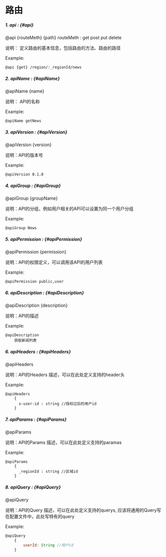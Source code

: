 # 路由

##### 1. api  : {#api}
@api {routeMeth}  {path} 
routeMeth :  get  post  put delete

说明： 定义路由的基本信息，包括路由的方法、路由的路径


Example:

```
@api {get} /region/:_regionId/news 
```

##### 2. apiName  : {#apiName}
@apiName {name} 

说明： API的名称

Example:

```
@apiName getNews
```

##### 3. apiVersion  : {#apiVersion}
@apiVersion {version} 

说明：API的版本号


Example:

```
@apiVersion 0.1.0
```

##### 4. apiGroup  : {#apiGroup}
@apiGroup {groupName} 

说明：API的分组，例如用户相关的API可以设置为同一个用户分组


Example:

```
@apiGroup News
```

##### 5. apiPermission  : {#apiPermission}
@apiPermission {permission} 

说明：API的权限定义，可以调用该API的用户列表


Example:

```
@apiPermission public,user
```

##### 6. apiDescription  : {#apiDescription}
@apiDescription {description} 

说明：API的描述


Example:

```
@apiDescription
    获取新闻列表
```

##### 6. apiHeaders  : {#apiHeaders}
@apiHeaders

说明：API的Headers 描述，可以在此处定义支持的header头


Example:

```
@apiHeaders
    {
      x-user-id : string //授权过后的用户id
    }
```

##### 7. apiParams  : {#apiParams}
@apiParams

说明：API的Params 描述，可以在此处定义支持的paramas


Example:

```
@apiParams
    {
      _regionId : string //区域id
    }
```

##### 8. apiQuery  : {#apiQuery}
@apiQuery

说明：API的Query 描述，可以在此处定义支持的querys, 应该将通用的Query写在配置文件中，此处写特有的query


Example:

```js
@apiQuery
    {
        userId: String //用户id
    }
```